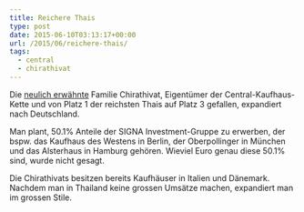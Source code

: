 ```yaml
---
title: Reichere Thais
type: post
date: 2015-06-10T03:13:17+00:00
url: /2015/06/reichere-thais/
tags:
  - central
  - chirathivat
---
```


Die [neulich erwähnte][1] Familie Chirathivat, Eigentümer der Central-Kaufhaus-Kette und von Platz 1 der reichsten Thais auf Platz 3 gefallen, expandiert nach Deutschland.

Man plant, 50.1% Anteile der SIGNA Investment-Gruppe zu erwerben, der bspw. das Kaufhaus des Westens in Berlin, der Oberpollinger in München und das Alsterhaus in Hamburg gehören. Wieviel Euro genau diese 50.1% sind, wurde nicht gesagt.

Die Chirathivats besitzen bereits Kaufhäuser in Italien und Dänemark. Nachdem man in Thailand keine grossen Umsätze machen, expandiert man im grossen Stile.

[1]: /weblog/2015/06/reiche-thais
